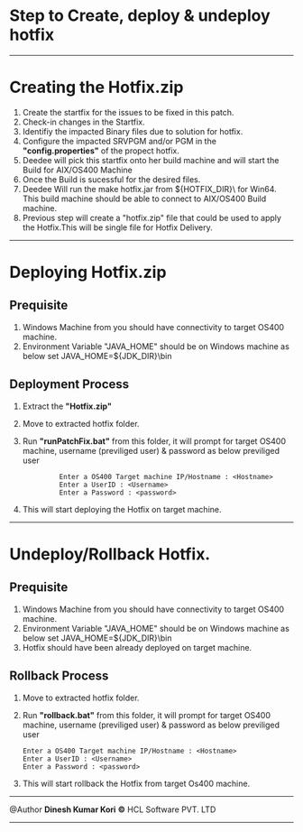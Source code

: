 # Step to Create, deploy & undeploy hotfix


------------


# Creating the Hotfix.zip
1.   Create the startfix for the issues to be fixed in this patch.
2.  Check-in changes in the Startfix.
3.  Identifiy the impacted Binary files due to solution for hotfix.
4. Configure the impacted SRVPGM and/or PGM in the **"config.properties"** of the propect hotfix.
5. Deedee will pick this startfix onto her build machine and will start the Build for AIX/OS400 Machine 
6. Once the Build is sucessful for the desired files.
7. Deedee Will run the make hotfix.jar from ${HOTFIX_DIR}\ for Win64. This build machine should be able to connect to AIX/OS400 Build machine.
8. Previous step will create a "hotfix.zip" file that could be used to apply the Hotfix.This will be single file for Hotfix Delivery.

------------


# Deploying Hotfix.zip
## Prequisite 
1. Windows Machine from you should have connectivity to target OS400 machine.
2. Environment Variable "JAVA_HOME" should be on Windows machine 
as below
            set JAVA_HOME=${JDK_DIR}\bin
			
## Deployment Process
1. Extract the **"Hotfix.zip"**
2. Move to extracted hotfix folder.
3. Run **"runPatchFix.bat"** from this folder, it will prompt for target OS400 machine,   username (previliged user) & password as below previliged user
                
				Enter a OS400 Target machine IP/Hostname : <Hostname>
				Enter a UserID : <Username>
				Enter a Password : <password>
                
4. This will start deploying the Hotfix on target machine. 

------------


# Undeploy/Rollback Hotfix.
## Prequisite 
1. Windows Machine from you should have connectivity to target OS400 machine.
2. Environment Variable "JAVA_HOME" should be on Windows machine 
as below
            set JAVA_HOME=${JDK_DIR}\bin
3. Hotfix should have been already deployed on target machine.

## Rollback Process
1.  Move to extracted hotfix folder.
2.  Run **"rollback.bat"** from this folder, it will prompt for target OS400 machine,   username (previliged user) & password as below previliged user

		Enter a OS400 Target machine IP/Hostname : <Hostname>
		Enter a UserID : <Username>
		Enter a Password : <password>

3. This will start rollback the Hotfix from target Os400 machine.

------------
@Author **Dinesh Kumar Kori**
**&copy;** HCL Software PVT. LTD

------------





